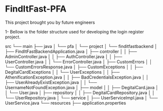 # FindItFast-PFA
This project brought you by future engineers

1- Bellow is the folder structure used for developing the login register project.

src
    └── main
        ├── java
        │   └── pfa
        │       └── project
        │           └── finditfastbackend
        │               ├── FindItFastBackendApplication.java
        │               ├── controller
        │               │   ├── AdminController.java
        │               │   ├── AuthController.java
        │               │   ├── UserController.java
        │               │   └── ErrorController.java
        │               ├── CustomErrors
        │               │   └── CustomErrorsResponse.java
        │               ├── CustomExceptions
        │               │   ├── DegitalCardExceptions
        │               │   └── UserExceptions
        │               │       ├── AthenificationException.java
        │               │       ├── BadCredentialsException.java
        │               │       ├── UserAlreadyExistException.java
        │               │       └── UsernameNotFoundException.java
        │               ├── model
        │               │   ├── DegitalCard.java
        │               │   └── User.java
        │               ├── repository
        │               │   ├── DegitalCardRepository.java
        │               │   └── UserRepository.java
        │               └── service
        │                   ├── UserServiceImpl.java
        │                   └── UserService.java
        └── resources
            ├── application.properties
            
            
            
